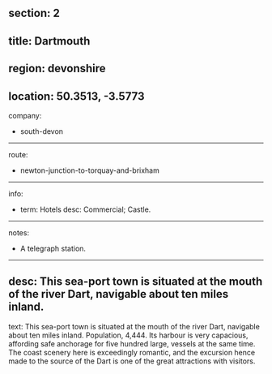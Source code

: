 section: 2
----
title: Dartmouth
----
region: devonshire
----
location: 50.3513, -3.5773
----
company:
- south-devon
----
route:
- newton-junction-to-torquay-and-brixham
----
info:
- term: Hotels
  desc: Commercial; Castle.
----
notes:
- A telegraph station.
----
desc: This sea-port town is situated at the mouth of the river Dart, navigable about ten miles inland.
----
text: This sea-port town is situated at the mouth of the river Dart, navigable about ten miles inland. Population, 4,444. Its harbour is very capacious, affording safe anchorage for five hundred large, vessels at the same time. The coast scenery here is exceedingly romantic, and the excursion hence made to the source of the Dart is one of the great attractions with visitors.
